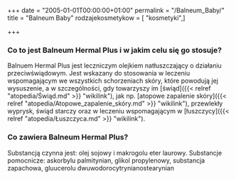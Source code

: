 +++
date = "2005-01-01T00:00:00+01:00"
permalink = "/Balneum_Baby/"
title = "Balneum Baby"
rodzajekosmetykow = [ "kosmetyki",]

+++

### Co to jest Balneum Hermal Plus i w jakim celu się go stosuje?

Balnuem Hermal Plus jest leczniczym olejkiem natłuszczający o działaniu przeciwświądowym. Jest wskazany do stosowania w leczeniu wspomagającym we wszystkich schorzeniach skóry, które powodują jej wysuszenie, a w szczególności, gdy towarzyszy im [świąd]({{< relref "atopedia/Świąd.md" >}} "wikilink"), jak np. [atopowe zapalenie skóry]({{< relref "atopedia/Atopowe_zapalenie_skóry.md" >}} "wikilink"), przewlekły wyprysk, świąd starczy oraz w leczeniu wspomagającym w [łuszczycy]({{< relref "atopedia/Łuszczyca.md" >}} "wikilink").

### Co zawiera Balneum Hermal Plus?

Substancją czynna jest: olej sojowy i makrogolu eter laurowy. Substancje pomocnicze: askorbylu palmitynian, glikol propylenowy, substancja zapachowa, gluucerolu dwuwodorocytrynianostearynian
